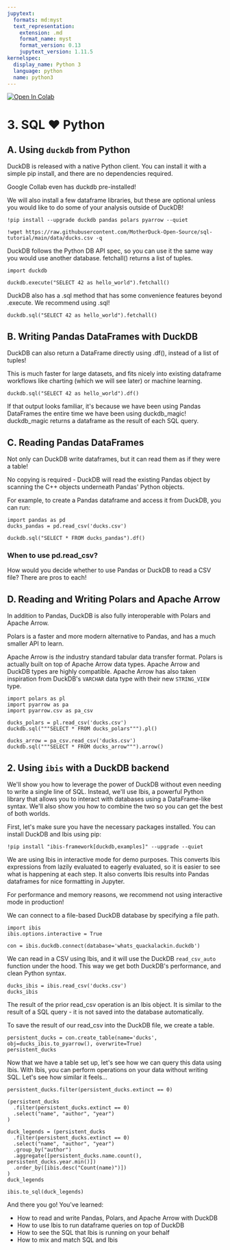 ```yaml
---
jupytext:
  formats: md:myst
  text_representation:
    extension: .md
    format_name: myst
    format_version: 0.13
    jupytext_version: 1.11.5
kernelspec:
  display_name: Python 3
  language: python
  name: python3
---
```


<a target="_blank" href="https://colab.research.google.com/github/MotherDuck-Open-Source/sql-tutorial">
  <img src="https://colab.research.google.com/assets/colab-badge.svg" alt="Open In Colab"/>
</a>

# 3. SQL ❤️ Python

## A. Using `duckdb` from Python

DuckDB is released with a native Python client. You can install it with a simple pip install, and there are no dependencies required.

Google Collab even has duckdb pre-installed!

We will also install a few dataframe libraries, but these are optional unless you would like to do some of your analysis outside of DuckDB!

```{code-cell}
!pip install --upgrade duckdb pandas polars pyarrow --quiet
```

```{code-cell}
!wget https://raw.githubusercontent.com/MotherDuck-Open-Source/sql-tutorial/main/data/ducks.csv -q
```

DuckDB follows the Python DB API spec, so you can use it the same way you would use another database.
fetchall() returns a list of tuples.

```{code-cell}
import duckdb

duckdb.execute("SELECT 42 as hello_world").fetchall()
```

DuckDB also has a .sql method that has some convenience features beyond .execute. We recommend using .sql!

```{code-cell}
duckdb.sql("SELECT 42 as hello_world").fetchall()
```

## B. Writing Pandas DataFrames with DuckDB
DuckDB can also return a DataFrame directly using .df(), instead of a list of tuples!

This is much faster for large datasets, and fits nicely into existing dataframe workflows like charting (which we will see later) or machine learning.

```{code-cell}
duckdb.sql("SELECT 42 as hello_world").df()
```

If that output looks familiar, it's because we have been using Pandas DataFrames the entire time we have been using duckdb_magic! duckdb_magic returns a dataframe as the result of each SQL query.

## C. Reading Pandas DataFrames
Not only can DuckDB write dataframes, but it can read them as if they were a table!

No copying is required - DuckDB will read the existing Pandas object by scanning the C++ objects underneath Pandas' Python objects.

For example, to create a Pandas dataframe and access it from DuckDB, you can run:

```{code-cell}
import pandas as pd
ducks_pandas = pd.read_csv('ducks.csv')

duckdb.sql("SELECT * FROM ducks_pandas").df()
```

### When to use pd.read_csv?
How would you decide whether to use Pandas or DuckDB to read a CSV file? There are pros to each!

## D. Reading and Writing Polars and Apache Arrow

In addition to Pandas, DuckDB is also fully interoperable with Polars and Apache Arrow.

Polars is a faster and more modern alternative to Pandas, and has a much smaller API to learn.

Apache Arrow is *the* industry standard tabular data transfer format. Polars is actually built on top of Apache Arrow data types. Apache Arrow and DuckDB types are highly compatible. Apache Arrow has also taken inspiration from DuckDB's `VARCHAR` data type with their new `STRING_VIEW` type.

```{code-cell}
import polars as pl
import pyarrow as pa
import pyarrow.csv as pa_csv
```

```{code-cell}
ducks_polars = pl.read_csv('ducks.csv')
duckdb.sql("""SELECT * FROM ducks_polars""").pl()
```

```{code-cell}
ducks_arrow = pa_csv.read_csv('ducks.csv')
duckdb.sql("""SELECT * FROM ducks_arrow""").arrow()
```

## 2. Using `ibis` with a DuckDB backend

We'll show you how to leverage the power of DuckDB without even needing to write a single line of SQL. Instead, we'll use Ibis, a powerful Python library that allows you to interact with databases using a DataFrame-like syntax. We'll also show you how to combine the two so you can get the best of both worlds.

First, let's make sure you have the necessary packages installed. You can install DuckDB and Ibis using pip:

```{code-cell}
!pip install "ibis-framework[duckdb,examples]" --upgrade --quiet
```

We are using Ibis in interactive mode for demo purposes. This converts Ibis expressions from lazily evaluated to eagerly evaluated, so it is easier to see what is happening at each step. It also converts Ibis results into Pandas dataframes for nice formatting in Jupyter.

For performance and memory reasons, we recommend not using interactive mode in production!

We can connect to a file-based DuckDB database by specifying a file path.

```{code-cell}
import ibis
ibis.options.interactive = True

con = ibis.duckdb.connect(database='whats_quackalackin.duckdb')
```

We can read in a CSV using Ibis, and it will use the DuckDB `read_csv_auto` function under the hood. This way we get both DuckDB's performance, and clean Python syntax.

```{code-cell}
ducks_ibis = ibis.read_csv('ducks.csv')
ducks_ibis
```

The result of the prior read_csv operation is an Ibis object. It is similar to the result of a SQL query - it is not saved into the database automatically.

To save the result of our read_csv into the DuckDB file, we create a table.

```{code-cell}
persistent_ducks = con.create_table(name='ducks', obj=ducks_ibis.to_pyarrow(), overwrite=True)
persistent_ducks
```

Now that we have a table set up, let's see how we can query this data using Ibis. With Ibis, you can perform operations on your data without writing SQL. Let's see how similar it feels...

```{code-cell}
persistent_ducks.filter(persistent_ducks.extinct == 0)
```

```{code-cell}
(persistent_ducks
  .filter(persistent_ducks.extinct == 0)
  .select("name", "author", "year")
)
```

```{code-cell}
duck_legends = (persistent_ducks
  .filter(persistent_ducks.extinct == 0)
  .select("name", "author", "year")
  .group_by("author")
  .aggregate([persistent_ducks.name.count(), persistent_ducks.year.min()])
  .order_by([ibis.desc("Count(name)")])
)
duck_legends
```

```{code-cell}
ibis.to_sql(duck_legends)
```

And there you go! You've learned:
* How to read and write Pandas, Polars, and Apache Arrow with DuckDB
* How to use Ibis to run dataframe queries on top of DuckDB
* How to see the SQL that Ibis is running on your behalf
* How to mix and match SQL and Ibis

